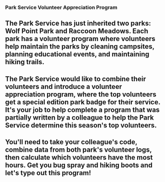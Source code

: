 ### Park Service Volunteer Appreciation Program

## The Park Service has just inherited two parks: Wolf Point Park and Raccoon Meadows. Each park has a volunteer program where volunteers help maintain the parks by cleaning campsites, planning educational events, and maintaining hiking trails.

## The Park Service would like to combine their volunteers and introduce a volunteer appreciation program, where the top volunteers get a special edition park badge for their service. It's your job to help complete a program that was partially written by a colleague to help the Park Service determine this season's top volunteers.

## You'll need to take your colleague's code, combine data from both park's volunteer logs, then calculate which volunteers have the most hours. Get you bug spray and hiking boots and let's type out this program!